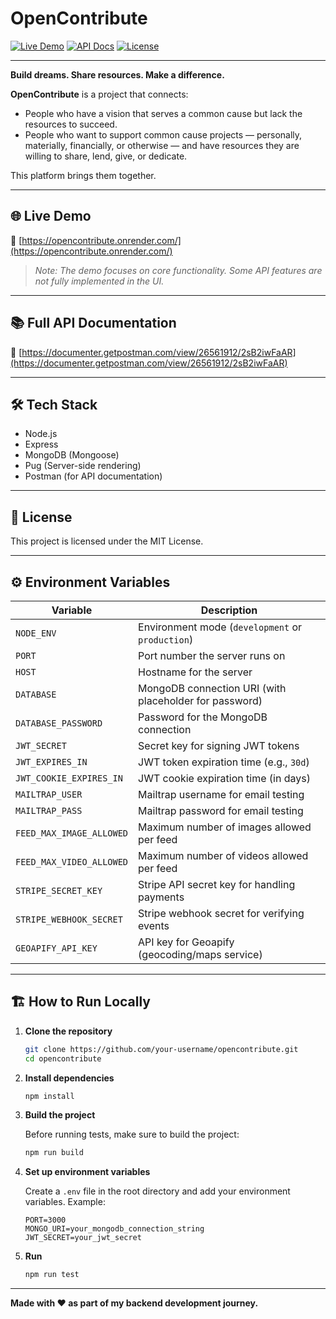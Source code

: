 # OpenContribute

[![Live Demo](https://img.shields.io/badge/Demo-Live-green?style=for-the-badge&logo=vercel)](https://opencontribute.onrender.com/)
[![API Docs](https://img.shields.io/badge/API-Postman-orange?style=for-the-badge&logo=postman)](https://documenter.getpostman.com/view/26561912/2sB2iwFaAR)
[![License](https://img.shields.io/badge/License-MIT-blue?style=for-the-badge)](#)

---

**Build dreams. Share resources. Make a difference.**

**OpenContribute** is a project that connects:

- People who have a vision that serves a common cause but lack the resources to succeed.
- People who want to support common cause projects — personally, materially, financially, or otherwise — and have resources they are willing to share, lend, give, or dedicate.

This platform brings them together.

---

## 🌐 Live Demo

🔗 [https://opencontribute.onrender.com/](https://opencontribute.onrender.com/)

> *Note: The demo focuses on core functionality. Some API features are not fully implemented in the UI.*

---

## 📚 Full API Documentation

🔗 [https://documenter.getpostman.com/view/26561912/2sB2iwFaAR](https://documenter.getpostman.com/view/26561912/2sB2iwFaAR)

---

## 🛠️ Tech Stack

- Node.js
- Express
- MongoDB (Mongoose)
- Pug (Server-side rendering)
- Postman (for API documentation)

---

## 📜 License

This project is licensed under the MIT License.

---

## ⚙️ Environment Variables

| Variable                  | Description                                     |
| -------------------------- | ----------------------------------------------- |
| `NODE_ENV`                 | Environment mode (`development` or `production`) |
| `PORT`                     | Port number the server runs on                 |
| `HOST`                     | Hostname for the server                        |
| `DATABASE`                 | MongoDB connection URI (with placeholder for password) |
| `DATABASE_PASSWORD`        | Password for the MongoDB connection            |
| `JWT_SECRET`               | Secret key for signing JWT tokens              |
| `JWT_EXPIRES_IN`           | JWT token expiration time (e.g., `30d`)         |
| `JWT_COOKIE_EXPIRES_IN`     | JWT cookie expiration time (in days)            |
| `MAILTRAP_USER`            | Mailtrap username for email testing            |
| `MAILTRAP_PASS`            | Mailtrap password for email testing            |
| `FEED_MAX_IMAGE_ALLOWED`   | Maximum number of images allowed per feed      |
| `FEED_MAX_VIDEO_ALLOWED`   | Maximum number of videos allowed per feed      |
| `STRIPE_SECRET_KEY`        | Stripe API secret key for handling payments    |
| `STRIPE_WEBHOOK_SECRET`    | Stripe webhook secret for verifying events     |
| `GEOAPIFY_API_KEY`         | API key for Geoapify (geocoding/maps service)   |

---

## 🏗️ How to Run Locally

1. **Clone the repository**

    ```bash
    git clone https://github.com/your-username/opencontribute.git
    cd opencontribute
    ```

2. **Install dependencies**

    ```bash
    npm install
    ```

3. **Build the project**

    Before running tests, make sure to build the project:

    ```bash
    npm run build
    ```

4. **Set up environment variables**

    Create a `.env` file in the root directory and add your environment variables. Example:

    ```dotenv
    PORT=3000
    MONGO_URI=your_mongodb_connection_string
    JWT_SECRET=your_jwt_secret
    ```

5. **Run**

    ```bash
    npm run test
    ```

---

**Made with ❤️ as part of my backend development journey.**
